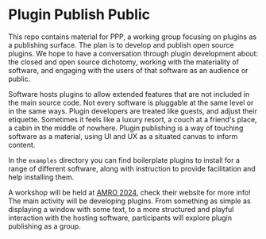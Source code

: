 # Plugin Publish Public

This repo contains material for PPP, a working group focusing on plugins as a publishing surface. The plan is to develop and publish open source plugins. We hope to have a conversation through plugin development about: the closed and open source dichotomy, working with the materiality of software, and engaging with the users of that software as an audience or public.

Software hosts plugins to allow extended features that are not included in the main source code. Not every software is pluggable at the same level or in the same ways. Plugin developers are treated like guests, and adjust their etiquette. Sometimes it feels like a luxury resort, a couch at a friend's place, a cabin in the middle of nowhere. Plugin publishing is a way of touching software as a material, using UI and UX as a situated canvas to inform content. 

In the `examples` directory you can find boilerplate plugins to install for a range of different software, along with instruction to provide facilitation and help installing them. 

A workshop will be held at [AMRO 2024](https://www.radical-openness.org/en), check their website for more info! The main activity will be developing plugins. From something as simple as displaying a window with some text, to a more structured and playful interaction with the hosting software, participants will explore plugin publishing as a group.
